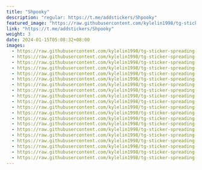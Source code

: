 ```yaml
---
title: "Shpooky"
description: "regular: https://t.me/addstickers/Shpooky"
featured_image: "https://raw.githubusercontent.com/kylelin1998/tg-sticker-spreading-worldwide-images/main/img/bf24ae97-f88c-4a14-9fa0-7617b107247b.jpg"
link: "https://t.me/addstickers/Shpooky"
weight: 3
date: 2024-01-15T05:08:32+08:00
images:
  - https://raw.githubusercontent.com/kylelin1998/tg-sticker-spreading-worldwide-images/main/img/bf24ae97-f88c-4a14-9fa0-7617b107247b.jpg
  - https://raw.githubusercontent.com/kylelin1998/tg-sticker-spreading-worldwide-images/main/img/a923fdf8-f92d-4e03-a55f-5b0f3e7d4766.jpg
  - https://raw.githubusercontent.com/kylelin1998/tg-sticker-spreading-worldwide-images/main/img/7eb8d327-251b-4692-88b0-2878f7101390.jpg
  - https://raw.githubusercontent.com/kylelin1998/tg-sticker-spreading-worldwide-images/main/img/b1abb5bc-6f1b-4a75-b3e6-b8a16cac77c2.jpg
  - https://raw.githubusercontent.com/kylelin1998/tg-sticker-spreading-worldwide-images/main/img/5c434095-de1a-4643-8ebe-1ce31dcd783e.jpg
  - https://raw.githubusercontent.com/kylelin1998/tg-sticker-spreading-worldwide-images/main/img/3952af31-e65b-4fc2-be3a-a17f81524132.jpg
  - https://raw.githubusercontent.com/kylelin1998/tg-sticker-spreading-worldwide-images/main/img/bbffe51d-d88f-4ae4-bbfa-221e863ea3b8.jpg
  - https://raw.githubusercontent.com/kylelin1998/tg-sticker-spreading-worldwide-images/main/img/a961608f-3f94-4d4f-9056-40686a345625.jpg
  - https://raw.githubusercontent.com/kylelin1998/tg-sticker-spreading-worldwide-images/main/img/ef145f18-1290-49d8-9ad4-e35dced6b404.jpg
  - https://raw.githubusercontent.com/kylelin1998/tg-sticker-spreading-worldwide-images/main/img/a17c8880-7132-48a0-ae9e-582cd65bc35b.jpg
  - https://raw.githubusercontent.com/kylelin1998/tg-sticker-spreading-worldwide-images/main/img/2dd7ba08-4b35-4111-8fa8-45072de15ebc.jpg
  - https://raw.githubusercontent.com/kylelin1998/tg-sticker-spreading-worldwide-images/main/img/f87b2478-b7f1-49ea-b6d6-c78a9769354d.jpg
  - https://raw.githubusercontent.com/kylelin1998/tg-sticker-spreading-worldwide-images/main/img/3a9e4db6-f679-4313-b766-695103f8113c.jpg
  - https://raw.githubusercontent.com/kylelin1998/tg-sticker-spreading-worldwide-images/main/img/fb7e0660-0cf7-4b63-b543-0998b5e39620.jpg
  - https://raw.githubusercontent.com/kylelin1998/tg-sticker-spreading-worldwide-images/main/img/7ac3a056-a3f9-4252-975a-7bbfaa44d75e.jpg
  - https://raw.githubusercontent.com/kylelin1998/tg-sticker-spreading-worldwide-images/main/img/8dc75747-8e98-461f-9ebd-98bfc0f7fdeb.jpg
  - https://raw.githubusercontent.com/kylelin1998/tg-sticker-spreading-worldwide-images/main/img/179f23ee-4a64-4a9b-af56-94b94977e154.jpg
  - https://raw.githubusercontent.com/kylelin1998/tg-sticker-spreading-worldwide-images/main/img/34f08ed5-8d1a-40de-a126-5a4a30c46300.jpg
  - https://raw.githubusercontent.com/kylelin1998/tg-sticker-spreading-worldwide-images/main/img/cebc69f5-1134-4a0a-8b5c-e9c0a1892d26.jpg
  - https://raw.githubusercontent.com/kylelin1998/tg-sticker-spreading-worldwide-images/main/img/0f061cfd-bb76-4099-98f7-3a9854a2c280.jpg
---
```

